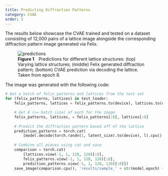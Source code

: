 ```yaml
---
title: Predicting Diffraction Patterns
category: CVAE
order: 2
---
```


<head>
  <link rel="stylesheet" href="../../../css/syntax.css" />
</head>

The results below showcase the CVAE trained and tested on a dataset consisting of 12,000 pairs of a lattice image alongside the corresponding diffraction pattern image generated via Felix.

<figure>
    <img src="/images/sample_8.png"
         alt="predictions">
    <figcaption><b>Figure 1</b>&emsp;Predictions for different lattice structures: (top) Varying lattice structures; (middle) Felix generated diffraction pattern; (bottom) CVAE prediction via decoding the lattice. Taken from epoch 8.</figcaption>
</figure>

The image was generated with the following code:

```py
# Get a batch of felix_patterns and lattices from the test set
for (felix_patterns, lattices) in test_loader:
    felix_patterns, lattices = felix_patterns.to(device), lattices.to(device)

    # Get 8 (<= batch_size) of each for the image
    felix_patterns, lattices, = felix_patterns[:8], lattices[:8]
    
    # Predict the diffraction pattern based off of the lattice
    prediction_patterns = torch.cat(
        [model.decode(torch.randn(1, latent_size).to(device), l).cpu() for l in lattices])
    
    # Combine all pieces using cat and save
    comparison = torch.cat(
        [lattices.view(-1, 1, 128, 128)[:8],
        felix_patterns.view(-1, 1, 128, 128)[:8],
        prediction_patterns.view(-1, 1, 128, 128)[:8]])
    save_image(comparison.cpu(), 'results/sample_' + str(model.epoch) + '.png')
```
